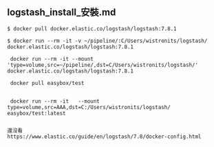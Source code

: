 logstash_install_安裝.md
---
	$ docker pull docker.elastic.co/logstash/logstash:7.8.1

	$ docker run --rm -it -v ~/pipeline/:C/Users/wistronits/logstash/ docker.elastic.co/logstash/logstash:7.8.1

	 docker run --rm -it --mount 'type=volume,src=~/pipeline/,dst=C/Users/wistronits/logstash/'  docker.elastic.co/logstash/logstash:7.8.1

	 docker pull easybox/test


	 docker run --rm -it   --mount type=volume,src=AAA,dst=C:/Users/wistronits/logstash/    easybox/test:latest 



###
	還沒看 
	https://www.elastic.co/guide/en/logstash/7.8/docker-config.html